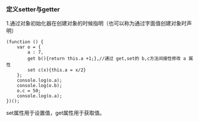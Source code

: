 ### 定义setter与getter  
1.通过对象初始化器在创建对象的时候指明（也可以称为通过字面值创建对象时声明）  
```
(function () {
    var o = {
        a : 7,
        get b(){return this.a +1;},//通过 get,set的 b,c方法间接性修改 a 属性
        set c(x){this.a = x/2}
    };
    console.log(o.a);
    console.log(o.b);
    o.c = 50;
    console.log(o.a);
})();
```
set属性用于设置值，get属性用于获取值。